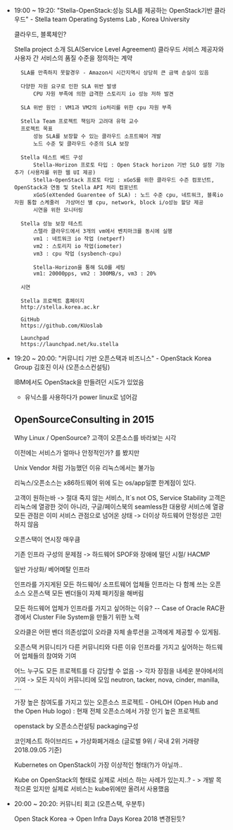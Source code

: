 - 19:00 ~ 19:20: "Stella-OpenStack:성능 SLA를 제공하는 OpenStack기반 클라우드"  -   Stella team Operating Systems Lab , Korea University

    클라우드, 블록체인?

    Stella project 소개
        SLA(Service Level Agreement)
        클라우드 서비스 제공자와 사용자 간 서비스의 품질 수준을 정의하는 계약

        SLA를 만족하지 못할경우 - Amazon시 시간지역시 상당히 큰 금액 손실이 있음

        다양한 자원 요구로 인한 SLA 위반 발생
            CPU 자원 부족에 의한 급격한 스토리지 io 성능 저하 발견

        SLA 위반 원인 : VM1과 VM2의 io처리를 위한 cpu 자원 부족

        Stella Team 프로젝트 책임자 고려대 유혁 교수
        프로젝트 목표
            성능 SLA를 보장할 수 있는 클라우드 소프트웨어 개발
            노드 수준 및 클라우드 수준의 SLA 보장

        Stella 테스트 베드 구성
            Stella-Horizon 프로토 타입 : Open Stack horizon 기반 SLO 설정 기능 추가 (사용자를 위한 웹 UI 제공)
            Stella-OpenStack 프로토 타입 : xGoS를 위한 클라우드 수즌 컴포넌트, OpenStack과 연동 및 Stella API 처리 컴포넌트
            xGoS(eXtended Guarentee of SLA) : 노드 수준 cpu, 네트워크, 블록io자원 통합 스케줄러  가상머신 별 cpu, network, block i/o성능 할당 제공
            시연을 위한 모니터링

        Stella 성능 보장 테스트
            스텔라 클라우드에서 3개의 vm에서 벤치마크를 동시에 실행
            vm1 : 네트워크 io 작업 (netperf)
            vm2 : 스토리지 io 작업(iometer)
            vm3 : cpu 작업 (sysbench-cpu)

            Stella-Horizon을 통해 SLO를 세팅
            vm1: 20000pps, vm2 : 300MB/s, vm3 : 20%

        시연

        Stella 프로젝트 홈페이지
        http://stella.korea.ac.kr

        GitHub
        https://github.com/KUoslab

        Launchpad
        https://launchpad.net/ku.stella

        
- 19:20 ~ 20:00: "커뮤니티 기반 오픈스택과 비즈니스" - OpenStack Korea Group 김호진 이사 (오픈소스컨설팅)

    IBM에서도 OpenStack을 만들려던 시도가 있었음
    - 유닉스를 사용하다가 power linux로 넘어감

    OpenSourceConsulting in 2015
    -  

    Why Linux / OpenSource?
    고객이 오픈소스를 바라보는 시각
    
    이전에는 서비스가 얼마나 안정적인가? 를 봤지만 

    Unix Vendor 처럼 가능했던 이유 리눅스에서는 불가능

    리눅스/오픈소스는 x86하드웨어 위에 도는 os/app일뿐 한계점이 있다.

    고객이 원하는바 -> 절대 죽지 않는 서비스, It`s not OS, Service Stability
    고객은 리눅스에 열광한 것이 아니라, 구글/페이스북의 seamless한 대용량 서비스에 열광
    모든 관점은 이미 서비스 관점으로 넘어온 상태 -> 더이상 하드웨어 안정성은 고민하지 않음

    오픈스택이 연시장 매우큼 

    기존 인프라 구성의 문제점 -> 하드웨어 SPOF와 장애에 떨던 시절/ HACMP

    일반 가상화/ 베어메탈 인프라

    인프라를 가지게된 모든 하드웨어/ 소프트웨어 업체들
    인프라는 다 함께 쓰는 오픈소스 오픈스택
    모든 벤더들이 자체 패키징을 해버림 

    모든 하드웨어 업체가 인프라를 가지고 싶어하는 이유? -- Case of Oracle
    RAC환경에서 Cluster File System을 만들기 위한 노력
    
    오라클은 어떤 벤더 의존성없이 오라클 자체 솔루션을 고객에게 제공할 수 있게됨.

    오픈스택 커뮤니티가 다른 커뮤니티와 다른 이유
    인프라를 가지고 싶어하는 하드웨어 업체들의 참여와 기여

    어느 누구도 모든 프로젝트를 다 감당할 수 없음 -> 각자 장점을 내세운 분야에서의 기여 -> 모든 지식이 커뮤니티에 모임
    neutron, tacker, nova, cinder, manilla, ....

    가장 높은 참여도를 가지고 있는 오픈소스 프로젝트 - OHLOH (Open Hub and the Open Hub logo) : 현재 전체 오픈소스에서 가장 인기 높은 프로젝트

    openstack by 오픈소스컨설팅 packaging구성

    코인제스트 하이브리드 + 가상화폐거래소 (글로벌 9위 / 국내 2위 거래량 2018.09.05 기준)
    
    Kubernetes on OpenStack이 가장 이상적인 형태(?)가 아닐까..

    Kube on OpenStack의 형태로 실제로 서비스 하는 사례가 있는지..? - > 개발 목적으론 있지만 실제로 서비스는 kube위에만 올려서 사용했음

    

- 20:00 ~ 20:20: 커뮤니티 회고 (오픈스택, 우분투)

    Open Stack Korea -> Open Infra Days Korea 2018 변경된듯?


